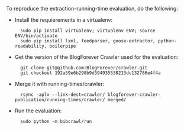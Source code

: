 To reproduce the extraction-running-time evaluation, do the following:

- Install the requierements in a virtualenv:

        sudo pip install virtualenv; virtualenv ENV; source ENV/bin/activate
        sudo pip install lxml, feedparser, goose-extractor, python-readability, boilerpipe

- Get the version of the BlogForever Crawler used for the evaluation:

        git clone git@github.com:BlogForever/crawler.git
        git checkout 192a59e6b298b9d394935538213dc132786e4f4a

- Merge it with running-times/crawler:

        rsync -aplx --link-dest=crawler/ blogforever-crawler-publication/running-times/crawler/ merged/

- Run the evaluation:

        sudo python -m bibcrawl/run
